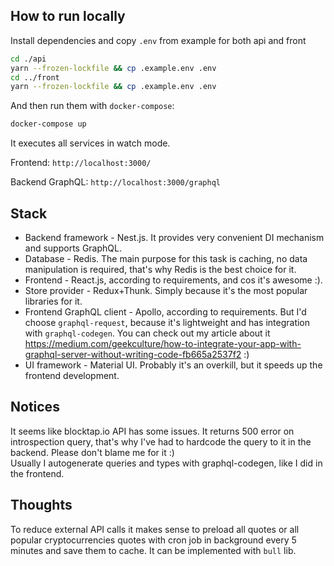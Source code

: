 ## How to run locally

Install dependencies and copy `.env` from example for both api and front

```bash
cd ./api
yarn --frozen-lockfile && cp .example.env .env
cd ../front
yarn --frozen-lockfile && cp .example.env .env
```

And then run them with `docker-compose`:
```bash
docker-compose up
```

It executes all services in watch mode.

Frontend: `http://localhost:3000/`

Backend GraphQL: `http://localhost:3000/graphql`


## Stack
- Backend framework - Nest.js. 
It provides very convenient DI mechanism and supports GraphQL.
- Database - Redis. The main purpose for this task is caching, 
no data manipulation is required, that's why Redis is the best choice for it.
- Frontend - React.js, according to requirements, and cos it's awesome :).
- Store provider - Redux+Thunk. Simply because it's the most popular libraries for it.
- Frontend GraphQL client - Apollo, according to requirements. 
But I'd choose `graphql-request`, because it's lightweight 
and has integration with `graphql-codegen`. 
You can check out my article about it https://medium.com/geekculture/how-to-integrate-your-app-with-graphql-server-without-writing-code-fb665a2537f2 :)
- UI framework - Material UI. Probably it's an overkill, but it speeds up the frontend development. 


## Notices

It seems like blocktap.io API has some issues.
It returns 500 error on introspection query,
that's why I've had to hardcode the query to it in the backend.
Please don't blame me for it :)  
Usually I autogenerate queries and types with graphql-codegen, like I did in the frontend.

## Thoughts

To reduce external API calls it makes sense to preload all quotes or all popular cryptocurrencies quotes with cron job in background every 5 minutes and save them to cache.
It can be implemented with `bull` lib.
